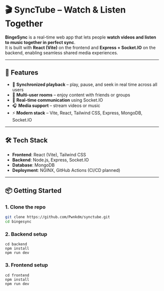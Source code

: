 # 🎬 SyncTube – Watch & Listen Together

**BingeSync** is a real-time web app that lets people **watch videos and listen to music together in perfect sync**.  
It is built with **React (Vite)** on the frontend and **Express + Socket.IO** on the backend, enabling seamless shared media experiences.

---

## 🚀 Features
- 🔗 **Synchronized playback** – play, pause, and seek in real time across all users
- 👥 **Multi-user rooms** – enjoy content with friends or groups
- 💬 **Real-time communication** using Socket.IO
- 🎧 **Media support** – stream videos or music
- ⚡ **Modern stack** – Vite, React, Tailwind CSS, Express, MongoDB, Socket.IO

---

## 🛠 Tech Stack
- **Frontend**: React (Vite), Tailwind CSS  
- **Backend**: Node.js, Express, Socket.IO  
- **Database**: MongoDB  
- **Deployment**: NGINX, GitHub Actions (CI/CD planned)  

---

## 📦 Getting Started

### 1. Clone the repo
```bash
git clone https://github.com/Pwnkdm/synctube.git
cd bingesync
```

### 2. Backend setup
```
cd backend
npm install
npm run dev
```

### 3. Frontend setup
```
cd frontend
npm install
npm run dev
```
